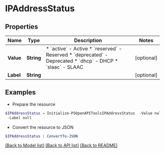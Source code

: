 # IPAddressStatus
## Properties

Name | Type | Description | Notes
------------ | ------------- | ------------- | -------------
**Value** | **String** | * &#x60;active&#x60; - Active * &#x60;reserved&#x60; - Reserved * &#x60;deprecated&#x60; - Deprecated * &#x60;dhcp&#x60; - DHCP * &#x60;slaac&#x60; - SLAAC | [optional] 
**Label** | **String** |  | [optional] 

## Examples

- Prepare the resource
```powershell
$IPAddressStatus = Initialize-PSOpenAPIToolsIPAddressStatus  -Value null `
 -Label null
```

- Convert the resource to JSON
```powershell
$IPAddressStatus | ConvertTo-JSON
```

[[Back to Model list]](../README.md#documentation-for-models) [[Back to API list]](../README.md#documentation-for-api-endpoints) [[Back to README]](../README.md)

